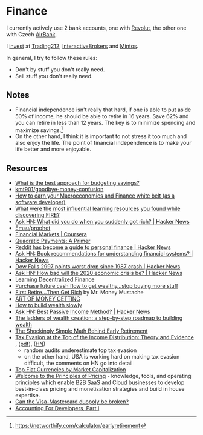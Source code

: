 # Finance

I currently actively use 2 bank accounts, one with [Revolut](https://www.revolut.com/en-CZ/), the other one with Czech [AirBank](https://www.airbank.cz/).

I [invest](/economics/investing.md) at [Trading212](https://www.trading212.com/), [InteractiveBrokers](https://www.interactivebrokers.co.uk/en/home.php) and [Mintos](https://www.mintos.com/en/).

In general, I try to follow these rules:

- Don't by stuff you don't really need.
- Sell stuff you don't really need.

## Notes

- Financial independence isn't really that hard, if one is able to put aside 50% of income, he should be able to retire in 16 years. Save 62% and you can retire in less than 12 years. The key is to minimize spending and maximize savings.[^1]
- On the other hand, I think it is important to not stress it too much and also enjoy the life. The point of financial independence is to make your life better and more enjoyable.

[^1]: https://networthify.com/calculator/earlyretirement

## Resources

- [What is the best approach for budgeting savings?](https://www.reddit.com/r/ynab/comments/8d4ab4/what_is_the_best_approach_for_budgeting_savings/)
- [kmt901/goodbye-money-confusion](https://github.com/kmt901/goodbye-money-confusion#readme)
- [How to earn your Macroeconomics and Finance white belt (as a software developer)](https://notamonadtutorial.com/how-to-earn-your-macroeconomics-and-finance-white-belt-as-a-software-developer-136e7454866f)
- [What were the most influential learning resources you found while discovering FIRE?](https://www.reddit.com/r/financialindependence/comments/c9yan7/what_were_the_most_influential_learning_resources/)
- [Ask HN: What did you do when you suddenly got rich? | Hacker News](https://news.ycombinator.com/item?id=20521902)
- [Emsu/prophet](https://github.com/Emsu/prophet)
- [Financial Markets | Coursera](https://www.coursera.org/learn/financial-markets-global)
- [Quadratic Payments: A Primer](https://vitalik.ca/general/2019/12/07/quadratic.html)
- [Reddit has become a guide to personal finance | Hacker News](https://news.ycombinator.com/item?id=22478854)
- [Ask HN: Book recommendations for understanding financial systems? | Hacker News](https://news.ycombinator.com/item?id=22573204)
- [Dow Falls 2997 points worst drop since 1987 crash | Hacker News](https://news.ycombinator.com/item?id=22597192)
- [Ask HN: How bad will the 2020 economic crisis be? | Hacker News](https://news.ycombinator.com/item?id=22654131)
- [Learning Decentralized Finance](https://github.com/ajlopez/LearningDeFi)
- [Purchase future cash flow to get wealthy…stop buying more stuff](https://themdpreneur.com/purchase-future-cash-stop-buying-more-stuff/)
- [First Retire…Then Get Rich](https://www.mrmoneymustache.com/2012/05/14/first-retire-then-get-rich/) by Mr. Money Mustache
- [ART OF MONEY GETTING](http://www.fourmilab.ch/etexts/www/barnum/moneygetting/moneygetting.html)
- [How to build wealth slowly](https://pjrvs.com/wealth)
- [Ask HN: Best Passive Income Method? | Hacker News](https://news.ycombinator.com/item?id=20052668)
- [The ladders of wealth creation: a step-by-step roadmap to building wealth](https://nathanbarry.com/wealth-creation/)
- [The Shockingly Simple Math Behind Early Retirement](https://www.mrmoneymustache.com/2012/01/13/the-shockingly-simple-math-behind-early-retirement/)
- [Tax Evasion at the Top of the Income Distribution: Theory and Evidence ](https://www.nber.org/papers/w28542), ([pdf](https://www.nber.org/system/files/working_papers/w28542/w28542.pdf)), ([HN](https://news.ycombinator.com/item?id=27195009))
  - random audits underestimate top tax evasion
  - on the other hand, USA is working hard on making tax evasion difficult, the comments on HN go into detail
- [Top Fiat Currencies by Market Capitalization](https://www.fiatmarketcap.com/)
- [Welcome to the Principles of Pricing](https://www.principlesofpricing.com) - knowledge, tools, and operating principles which enable B2B SaaS and Cloud businesses to develop best-in-class pricing and monetisation strategies and build in house expertise.
- [Can the Visa-Mastercard duopoly be broken?](https://www.economist.com/finance-and-economics/2022/08/17/can-the-visa-mastercard-duopoly-be-broken)
- [Accounting For Developers, Part I](https://www.moderntreasury.com/journal/accounting-for-developers-part-i)

